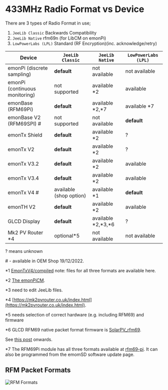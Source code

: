 # 433MHz Radio Format vs Device

There are 3 types of Radio Format in use;
1. `JeeLib Classic` Backwards Compatibility
2. `JeeLib Native` rfm69n (for LibCM on emonPi)
3. `LowPowerLabs (LPL)` Standard (RF Encryption)(inc. acknowledge/retry)

| Device | `JeeLib Classic` | `JeeLib Native` | `LowPowerLabs (LPL)` |
| --- | --- | --- | --- |
| emonPi (discrete sampling) | **default** | not available | not available |
| emonPi (continuous monitoring) | not supported | available \*2 | available |
| emonBase (RFM69Pi) | **default** | available \*2,\*7 | available \*7 |
| emonBase V2 (RFM69SPI) \#| not supported | not available | **default** |
| emonTx Shield | **default** | available \*2 | ? |
| emonTx V2 | **default** | available \*2 | ? |
| emonTx V3.2 | **default** | available \*2 | available |
| emonTx V3.4 | **default** | available \*2 | available |
| emonTx V4 \# | available (shop option) | available \*1 | **default** |
| emonTH V2 | **default** | available \*2 | available |
| GLCD Display | **default** | available \*2,\*3,\*6 | ? |
| Mk2 PV Router \*4 | optional\*5 | not available | not available |

? means unknown

\# - available in OEM Shop 19/12/2022.

\*1 [EmonTxV4/compiled](https://github.com/openenergymonitor/emontx4/tree/main/firmware/EmonTxV4/compiled) note: files for all three formats are available here.

\*2 [The emonPiCM](https://community.openenergymonitor.org/t/the-emonpicm/18173).

\*3 need to edit JeeLib files.

\*4 [https://mk2pvrouter.co.uk/index.html](https://mk2pvrouter.co.uk/index.html).

\*5 needs selection of correct hardware (e.g. including RFM69) and firmware

\*6  GLCD RFM69 native packet format firmware is [SolarPV_rfm69](https://github.com/alandpearson/EmonGLCD/tree/master/firmware/SolarPV_rfm69).

See [this post](https://community.openenergymonitor.org/t/the-emonpicm/18173/15) onwards.

\*7 The RFM69Pi module has all three formats available at [rfm69-pi](https://docs.openenergymonitor.org/emonbase/rfm69-pi.html). It can also be programmed from the emomSD software update page.

## RFM Packet Formats

![RFM Formats](files/RF-Formats-compared.png)
